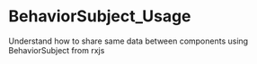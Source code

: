 # BehaviorSubject_Usage
Understand how to share same data between components using BehaviorSubject from rxjs
